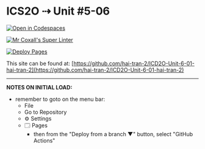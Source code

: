 # ICS2O ⇢ Unit #5-06

[![Open in Codespaces](https://classroom.github.com/assets/launch-codespace-7f7980b617ed060a017424585567c406b6ee15c891e84e1186181d67ecf80aa0.svg)](https://classroom.github.com/open-in-codespaces?assignment_repo_id=15013574)

[![Mr Coxall's Super Linter](https://github.com/hai-tran-2/ICD2O-Unit-6-01-hai-tran-2/workflows/Mr%20Coxall's%20Super%20Linter/badge.svg)](https://github.com/hai-tran-2/ICD2O-Unit-6-01-hai-tran-2/actions)

[![Deploy Pages](https://github.com/MTHS-ICD2O-1-2023/ICD2O-Unit-6-01-hai-tran-2/workflows/Deploy%20Pages/badge.svg)](https://github.com/hai-tran-2/ICD2O-Unit-6-01-hai-tran-2/actions)

This site can be found at: [https://github.com/hai-tran-2/ICD2O-Unit-6-01-hai-tran-2](https://github.com/hai-tran-2/ICD2O-Unit-6-01-hai-tran-2)

---

**NOTES ON INITIAL LOAD:**
- remember to goto on the menu bar:
  - File
  - Go to Repository
  - ⚙ Settings
  - 🗔 Pages
    - then from the "Deploy from a branch ▼" button, select "GitHub Actions"
